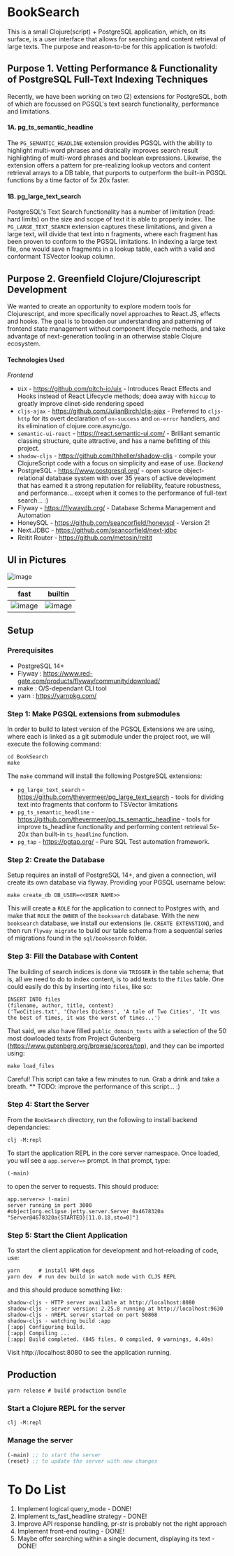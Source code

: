 # BookSearch
This is a small Clojure(script) + PostgreSQL application, which, on its surface, is a user interface that allows for searching and content retrieval of large texts.  The purpose and reason-to-be for this application is twofold:

## Purpose 1. Vetting Performance & Functionality of PostgreSQL Full-Text Indexing Techniques
Recently, we have been working on two (2) extensions for PostgreSQL, both of which are focussed on PGSQL's text search functionality, performance and limitations.
#### 1A. pg_ts_semantic_headline
The `PG_SEMANTIC_HEADLINE` extension provides PGSQL with the ability to highlight multi-word phrases and dratically improves search result highlighting of multi-word phrases and boolean expressions. Likewise, the extension offers a pattern for pre-realizing lookup vectors and content retrieval arrays to a DB table, that purports to outperform the built-in PGSQL functions by a time factor of 5x 20x faster.
#### 1B. pg_large_text_search
PostgreSQL's Text Search functionality has a number of limitation (read: hard limits) on the size and scope of text it is able to properly index. The `PG_LARGE_TEXT_SEARCH` extension captures these limitations, and given a large text, will divide that text into n fragments, where each fragment has been proven to conform to the PGSQL limitations. In indexing a large text file, one would save n fragments in a lookup table, each with a valid and conformant TSVector lookup column.

## Purpose 2. Greenfield Clojure/Clojurescript Development
We wanted to create an opportunity to explore modern tools for Clojurescript, and more specifically novel approaches to React.JS, effects and hooks. The goal is to broaden our understanding and patterning of frontend state management without component lifecycle methods, and take advantage of next-generation tooling in an otherwise stable Clojure ecosystem.
#### Technologies Used
*Frontend*
- `UiX` - https://github.com/pitch-io/uix - Introduces React Effects and Hooks instead of React Lifecycle methods; doea away with `hiccup` to greatly improve clinet-side rendering speed
- `cljs-ajax` - https://github.com/JulianBirch/cljs-ajax - Preferred to `cljs-http` for its overt declaration of `on-success` and `on-error` handlers, and its elimination of clojure.core.async/go.
- `semantic-ui-react` - https://react.semantic-ui.com/ - Brilliant semantic classing structure, quite attractive, and has a name befitting of this project.
- `shadow-cljs` - https://github.com/thheller/shadow-cljs - compile your ClojureScript code with a focus on simplicity and ease of use.
*Backend*
- PostgreSQL - https://www.postgresql.org/ -  open source object-relational database system with over 35 years of active development that has earned it a strong reputation for reliability, feature robustness, and performance... except when it comes to the performance of full-text search... :)
- Flyway - https://flywaydb.org/ - Database Schema Management and Automation
- HoneySQL - https://github.com/seancorfield/honeysql - Version 2! 
- Next.JDBC - https://github.com/seancorfield/next-jdbc
- Reitit Router - https://github.com/metosin/reitit

## UI in Pictures

![image](https://github.com/MatthewDarling/BookSearch/assets/6935998/f01c9331-fad7-40b6-9f9f-59310e4a3ec7)

| fast |builtin |
| --- | --- |
| ![image](https://github.com/MatthewDarling/BookSearch/assets/6935998/6215ca00-bda1-4ea9-934a-aab068975a4f) |![image](https://github.com/MatthewDarling/BookSearch/assets/6935998/570ec151-95f3-4d63-ac1f-7762f17b333f) |


## Setup
### Prerequisites
- PostgreSQL 14+
- Flyway : https://www.red-gate.com/products/flyway/community/download/
- make : O/S-dependant CLI tool
- yarn : https://yarnpkg.com/
  
### Step 1: Make PGSQL extensions from submodules
In order to build to latest version of the PGSQL Extensions we are using, where each is linked as a git submodule under the project root, we will execute the following command:
```
cd BookSearch
make
```
The `make` command will install the following PostgreSQL extensions:
- `pg_large_text_search` - https://github.com/thevermeer/pg_large_text_search - tools for dividing text into fragments that conform to TSVector limitations
- `pg_ts_semantic_headline` - https://github.com/thevermeer/pg_ts_semantic_headline - tools for improve ts_headline functionality and performing content retrieval 5x-20x than built-in `ts_headline` function.
- `pg_tap` - https://pgtap.org/ - Pure SQL Test automation framework.

### Step 2: Create the Database
Setup requires an install of PostgreSQL 14+, and given a connection, will create its own database via flyway. Providing your PGSQL username below:
```shell
make create_db DB_USER=<<USER NAME>>
```
This will create a `ROLE` for the application to connect to Postgres with, and make that `ROLE` the `OWNER` of the `booksearch` database. With the new `booksearch` database, we install our extensions (ie. `CREATE EXTENSTION`), and then run `flyway migrate` to build our table schema from a sequential series of migrations found in the `sql/booksearch` folder.

### Step 3: Fill the Database with Content
The building of search indices is done via `TRIGGER` in the table schema; that is, all we need to do to index content, is to add texts to the `files` table. One could easily do this by inserting into `files`, like so:
```
INSERT INTO files
(filename, author, title, content)
('TwoCities.txt', 'Charles Dickens', 'A tale of Two Cities', 'It was the best of times, it was the worst of times...')
```
That said, we also have filled `public_domain_texts` with a selection of the 50 most dowloaded texts from Project Gutenberg (https://www.gutenberg.org/browse/scores/top), and they can be imported using:
```
make load_files
```
Careful! This script can take a few minutes to run. Grab a drink and take a breath.
** TODO: improve the performance of this script... :)

### Step 4: Start the Server
From the `BookSearch` directory, run the following to install backend dependancies:
```
clj -M:repl
```
To start the application REPL in the core server namespace. Once loaded, you will see a `app.server=>` prompt. In that prompt, type:
```
(-main)
```
to open the server to requests. This should produce:
```
app.server=> (-main)
server running in port 3000
#object[org.eclipse.jetty.server.Server 0x4678320a "Server@4678320a{STARTED}[11.0.18,sto=0]"]
```

### Step 5: Start the Client Application
To start the client application for development and hot-reloading of code, use:
```shell
yarn      # install NPM deps
yarn dev  # run dev build in watch mode with CLJS REPL
```
and this should produce something like:
```
shadow-cljs - HTTP server available at http://localhost:8080
shadow-cljs - server version: 2.25.8 running at http://localhost:9630
shadow-cljs - nREPL server started on port 50868
shadow-cljs - watching build :app
[:app] Configuring build.
[:app] Compiling ...
[:app] Build completed. (845 files, 0 compiled, 0 warnings, 4.40s)
```
Visit http://localhost:8080 to see the application running.


## Production
```shell
yarn release # build production bundle
```

### Start a Clojure REPL for the server
```
clj -M:repl
```

### Manage the server

``` clojure
(-main) ;; to start the server
(reset) ;; to update the server with new changes
```

# To Do List

1. Implement logical query_mode - DONE!
2. Implement ts_fast_headline strategy - DONE!
3. Improve API response handling, pr-str is probably not the right approach
4. Implement front-end routing - DONE!
5. Maybe offer searching within a single document, displaying its text - DONE!
